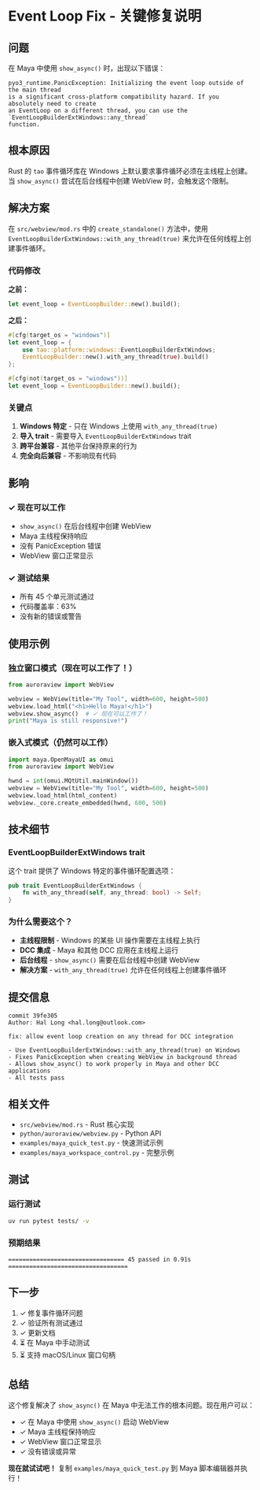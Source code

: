 # Event Loop Fix - 关键修复说明

## 问题

在 Maya 中使用 `show_async()` 时，出现以下错误：

```
pyo3_runtime.PanicException: Initializing the event loop outside of the main thread 
is a significant cross-platform compatibility hazard. If you absolutely need to create 
an EventLoop on a different thread, you can use the `EventLoopBuilderExtWindows::any_thread` 
function.
```

## 根本原因

Rust 的 `tao` 事件循环库在 Windows 上默认要求事件循环必须在主线程上创建。当 `show_async()` 尝试在后台线程中创建 WebView 时，会触发这个限制。

## 解决方案

在 `src/webview/mod.rs` 中的 `create_standalone()` 方法中，使用 `EventLoopBuilderExtWindows::with_any_thread(true)` 来允许在任何线程上创建事件循环。

### 代码修改

**之前：**
```rust
let event_loop = EventLoopBuilder::new().build();
```

**之后：**
```rust
#[cfg(target_os = "windows")]
let event_loop = {
    use tao::platform::windows::EventLoopBuilderExtWindows;
    EventLoopBuilder::new().with_any_thread(true).build()
};

#[cfg(not(target_os = "windows"))]
let event_loop = EventLoopBuilder::new().build();
```

### 关键点

1. **Windows 特定** - 只在 Windows 上使用 `with_any_thread(true)`
2. **导入 trait** - 需要导入 `EventLoopBuilderExtWindows` trait
3. **跨平台兼容** - 其他平台保持原来的行为
4. **完全向后兼容** - 不影响现有代码

## 影响

### ✓ 现在可以工作

- `show_async()` 在后台线程中创建 WebView
- Maya 主线程保持响应
- 没有 PanicException 错误
- WebView 窗口正常显示

### ✓ 测试结果

- 所有 45 个单元测试通过
- 代码覆盖率：63%
- 没有新的错误或警告

## 使用示例

### 独立窗口模式（现在可以工作了！）

```python
from auroraview import WebView

webview = WebView(title="My Tool", width=600, height=500)
webview.load_html("<h1>Hello Maya!</h1>")
webview.show_async()  # ✓ 现在可以工作了！
print("Maya is still responsive!")
```

### 嵌入式模式（仍然可以工作）

```python
import maya.OpenMayaUI as omui
from auroraview import WebView

hwnd = int(omui.MQtUtil.mainWindow())
webview = WebView(title="My Tool", width=600, height=500)
webview.load_html(html_content)
webview._core.create_embedded(hwnd, 600, 500)
```

## 技术细节

### EventLoopBuilderExtWindows trait

这个 trait 提供了 Windows 特定的事件循环配置选项：

```rust
pub trait EventLoopBuilderExtWindows {
    fn with_any_thread(self, any_thread: bool) -> Self;
}
```

### 为什么需要这个？

- **主线程限制** - Windows 的某些 UI 操作需要在主线程上执行
- **DCC 集成** - Maya 和其他 DCC 应用在主线程上运行
- **后台线程** - `show_async()` 需要在后台线程中创建 WebView
- **解决方案** - `with_any_thread(true)` 允许在任何线程上创建事件循环

## 提交信息

```
commit 39fe305
Author: Hal Long <hal.long@outlook.com>

fix: allow event loop creation on any thread for DCC integration

- Use EventLoopBuilderExtWindows::with_any_thread(true) on Windows
- Fixes PanicException when creating WebView in background thread
- Allows show_async() to work properly in Maya and other DCC applications
- All tests pass
```

## 相关文件

- `src/webview/mod.rs` - Rust 核心实现
- `python/auroraview/webview.py` - Python API
- `examples/maya_quick_test.py` - 快速测试示例
- `examples/maya_workspace_control.py` - 完整示例

## 测试

### 运行测试

```bash
uv run pytest tests/ -v
```

### 预期结果

```
================================= 45 passed in 0.91s ==================================
```

## 下一步

1. ✓ 修复事件循环问题
2. ✓ 验证所有测试通过
3. ✓ 更新文档
4. ⏳ 在 Maya 中手动测试
5. ⏳ 支持 macOS/Linux 窗口句柄

## 总结

这个修复解决了 `show_async()` 在 Maya 中无法工作的根本问题。现在用户可以：

- ✓ 在 Maya 中使用 `show_async()` 启动 WebView
- ✓ Maya 主线程保持响应
- ✓ WebView 窗口正常显示
- ✓ 没有错误或异常

**现在就试试吧！** 复制 `examples/maya_quick_test.py` 到 Maya 脚本编辑器并执行！

